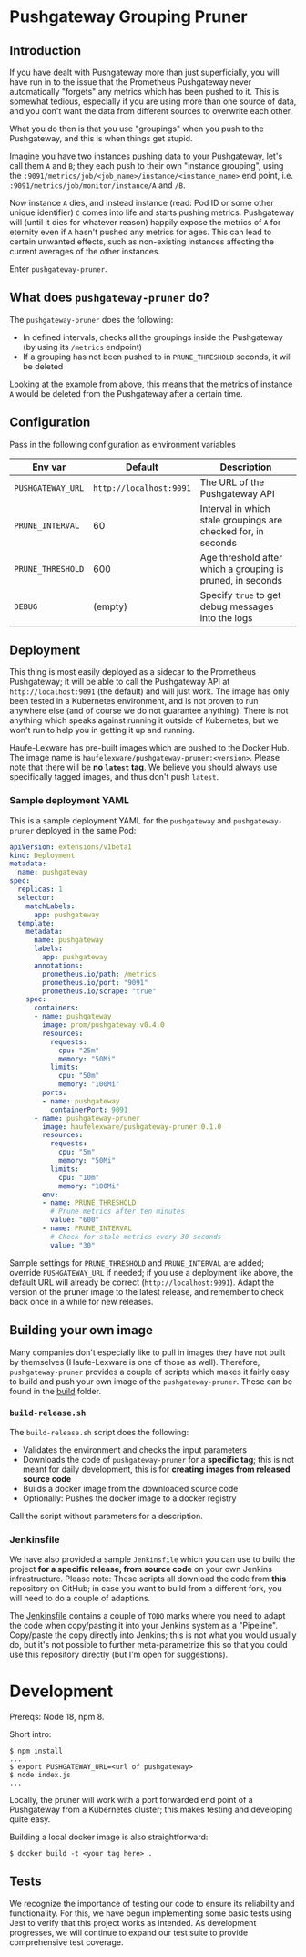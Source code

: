 # Pushgateway Grouping Pruner

## Introduction

If you have dealt with Pushgateway more than just superficially, you will have run in to the issue that the Prometheus Pushgateway never automatically "forgets" any metrics which has been pushed to it. This is somewhat tedious, especially if you are using more than one source of data, and you don't want the data from different sources to overwrite each other.

What you do then is that you use "groupings" when you push to the Pushgateway, and this is when things get stupid.

Imagine you have two instances pushing data to your Pushgateway, let's call them `A` and `B`; they each push to their own "instance grouping", using the `:9091/metrics/job/<job_name>/instance/<instance_name>` end point, i.e. `:9091/metrics/job/monitor/instance/A` and `/B`.

Now instance `A` dies, and instead instance (read: Pod ID or some other unique identifier) `C` comes into life and starts pushing metrics. Pushgateway will (until it dies for whatever reason) happily expose the metrics of `A` for eternity even if `A` hasn't pushed any metrics for ages. This can lead to certain unwanted effects, such as non-existing instances affecting the current averages of the other instances.

Enter `pushgateway-pruner`.

## What does `pushgateway-pruner` do?

The `pushgateway-pruner` does the following:

* In defined intervals, checks all the groupings inside the Pushgateway (by using its `/metrics` endpoint)
* If a grouping has not been pushed to in `PRUNE_THRESHOLD` seconds, it will be deleted

Looking at the example from above, this means that the metrics of instance `A` would be deleted from the Pushgateway after a certain time.

## Configuration

Pass in the following configuration as environment variables

| Env var           | Default                 | Description                                                   |
|-------------------|-------------------------|---------------------------------------------------------------|
| `PUSHGATEWAY_URL` | `http://localhost:9091` | The URL of the Pushgateway API                                |
| `PRUNE_INTERVAL`  | 60                      | Interval in which stale groupings are checked for, in seconds |
| `PRUNE_THRESHOLD` | 600                     | Age threshold after which a grouping is pruned, in seconds    |
| `DEBUG`           | (empty)                 | Specify `true` to get debug messages into the logs            |

## Deployment

This thing is most easily deployed as a sidecar to the Prometheus Pushgateway; it will be able to call the Pushgateway API at `http://localhost:9091` (the default) and will just work. The image has only been tested in a Kubernetes environment, and is not proven to run anywhere else (and of course we do not guarantee anything). There is not anything which speaks against running it outside of Kubernetes, but we won't run to help you in getting it up and running.

Haufe-Lexware has pre-built images which are pushed to the Docker Hub. The image name is `haufelexware/pushgateway-pruner:<version>`. Please note that there will be **no `latest` tag**. We believe you should always use specifically tagged images, and thus don't push `latest`.

### Sample deployment YAML

This is a sample deployment YAML for the `pushgateway` and `pushgateway-pruner` deployed in the same Pod:

```yaml
apiVersion: extensions/v1beta1
kind: Deployment
metadata:
  name: pushgateway
spec:
  replicas: 1
  selector:
    matchLabels:
      app: pushgateway
  template:
    metadata:
      name: pushgateway
      labels:
        app: pushgateway
      annotations:
        prometheus.io/path: /metrics
        prometheus.io/port: "9091"
        prometheus.io/scrape: "true"      
    spec:
      containers:
      - name: pushgateway
        image: prom/pushgateway:v0.4.0
        resources:
          requests:
            cpu: "25m"
            memory: "50Mi"
          limits:
            cpu: "50m"
            memory: "100Mi"
        ports:
        - name: pushgateway
          containerPort: 9091
      - name: pushgateway-pruner
        image: haufelexware/pushgateway-pruner:0.1.0
        resources:
          requests:
            cpu: "5m"
            memory: "50Mi"
          limits:
            cpu: "10m"
            memory: "100Mi"
        env:
        - name: PRUNE_THRESHOLD
          # Prune metrics after ten minutes
          value: "600"
        - name: PRUNE_INTERVAL
          # Check for stale metrics every 30 seconds
          value: "30"
```

Sample settings for `PRUNE_THRESHOLD` and `PRUNE_INTERVAL` are added; override `PUSHGATEWAY_URL` if needed; if you use a deployment like above, the default URL will already be correct (`http://localhost:9091`). Adapt the version of the pruner image to the latest release, and remember to check back once in a while for new releases.

## Building your own image

Many companies don't especially like to pull in images they have not built by themselves (Haufe-Lexware is one of those as well). Therefore, `pushgateway-pruner` provides a couple of scripts which makes it fairly easy to build and push your own image of the `pushgateway-pruner`. These can be found in the [build](build) folder.

### `build-release.sh`

The `build-release.sh` script does the following:

* Validates the environment and checks the input parameters
* Downloads the code of `pushgateway-pruner` for a **specific tag**; this is not meant for daily development, this is for **creating images from released source code**
* Builds a docker image from the downloaded source code
* Optionally: Pushes the docker image to a docker registry

Call the script without parameters for a description.

### Jenkinsfile

We have also provided a sample `Jenkinsfile` which you can use to build the project **for a specific release, from source code** on your own Jenkins infrastructure. Please note: These scripts all download the code from **this** repository on GitHub; in case you want to build from a different fork, you will need to do a couple of adaptions.

The [Jenkinsfile](build/Jenkinsfile) contains a couple of `TODO` marks where you need to adapt the code when copy/pasting it into your Jenkins system as a "Pipeline". Copy/paste the copy directly into Jenkins; this is not what you would usually do, but it's not possible to further meta-parametrize this so that you could use this repository directly (but I'm open for suggestions).

# Development

Prereqs: Node 18, npm 8.

Short intro:

```
$ npm install
...
$ export PUSHGATEWAY_URL=<url of pushgateway>
$ node index.js
...
```

Locally, the pruner will work with a port forwarded end point of a Pushgateway from a Kubernetes cluster; this makes testing and developing quite easy.

Building a local docker image is also straightforward:

```
$ docker build -t <your tag here> .
```

## Tests

We recognize the importance of testing our code to ensure its reliability and functionality. 
For this, we have begun implementing some basic tests using Jest to verify that this project works as intended. As development progresses, we will continue to expand our test suite to provide comprehensive test coverage.
